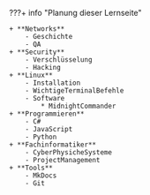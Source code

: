 ???+ info "Planung dieser Lernseite"

    + **Networks**
        - Geschichte
        - QA
    + **Security**
        - Verschlüsselung
        - Hacking
    + **Linux**
        - Installation
        - WichtigeTerminalBefehle
        - Software
            * MidnightCommander
    + **Programmieren**
        - C#
        - JavaScript
        - Python 
    + **Fachinformatiker**
        - CyberPhysicheSysteme
        - ProjectManagement
    + **Tools**
        - MkDocs
        - Git

